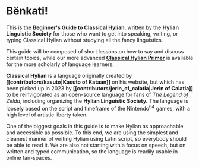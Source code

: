 # Bënkati!

This is the **Beginner's Guide to Classical Hylian**, written by the **Hylian Linguistic Society** for those who want to get into speaking, writing, or typing Classical Hylian without studying all the fancy linguistics.

This guide will be composed of short lessons on how to say and discuss certain topics, while our more advanced **[Classical Hylian Primer](grammar/advanced/00_hls-intro)** is available for the more scholarly of language learners.

**Classical Hylian** is a language originally created by **[[contributors/kasuto|Kasuto of Kataan]]** on his website, but which has been picked up in 2023 by **[[contributors/jerin_of_calatia|Jerin of Calatia]]** to be reinvigorated as an open-source language for fans of _The Legend of Zelda,_ including organizing the **Hylian Linguistic Society.** The language is loosely based on the script and timeframe of the Nintendo<sup>64</sup> games, with a high level of artistic liberty taken.

One of the biggest goals in this guide is to make Hylian as approachable and accessible as possible. To this end, we are using the simplest and cleanest manner of writing Hylian using Latin script, so everybody should be able to read it. We are also not starting with a focus on speech, but on written and typed communication, so the language is readily usable in online fan-spaces.

